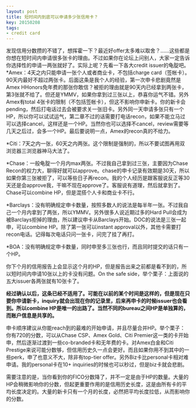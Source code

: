 ```yaml
---
layout: post
title: 短时间内到底可以申请多少张信用卡？
key: 20150208
tags:
- credit card
---
```


发现信用分数攒的不错了，想挥霍一下？最近好offer太多难以取舍？……这些都是你想在短时间内申请很多张卡的理由。不过如果你在论坛上问别人，大家一定告诉你选择性的申请一两张就好了。实际上呢？先看一下各大credit issuer的龟腚吧。*Amex：4天之内只能申请一张个人或者商业卡，不包括charge card（签帐卡）。90天内最好不超过两张卡。后面这条是我个人的经验，第一次申卡悲剧竟然是Amex HHonors免年费的那张你敢信？被拒的理由就是90天内已经拿到两张卡，第3张就不给了。但还是YMMV，如果你拿到过三张以上，恭喜你运气不错。另外Amex有total 4张卡的限制（不包括签帐卡），但这不影响你申新卡。你的新卡会pending，然后打电话过去会被要求关一张旧卡。另外同一天申请多张只有一个HP，所以你可以试试运气，第二章不过的话需要打电话recon，如果不能立马过可以选择cancel，这样还是一个HP。当然你也可以选择不cancel，review需要等几天之后过，会多一个HP。最后要说明一点，Amex的recon真的不给力。

	
*Citi：7天之内一张，60天之内两张。这个限制是强制的，所以不要试图再用双浏览器三浏览器神马大法了。

	
*Chase：一般龟腚一个月内max两张。不过我自己拿到过三张，主要因为Chase Recon的权力大，聊得好就可以approve。chase的申卡记录有效期是30天，所以如果你第三张被拒了，可以等些日子再recon。我的个人经历是跟客服说反正等30天还是会approve我，干嘛不现在approve了。客服说有道理，然后就拿到了。Chase可以combine HP，但是混搭个人卡和商业卡不行。

	
*Barclays：没有明确规定申卡数量，按照多数人的说法是每半年一张。不过我自己一个月内拿到了两张，所以YMMV。另外很多人说近期过多的Hard Pull会成为被Barclays拒掉的理由，所以建议申卡从Barclays开始。DOC的说法是三张一起申，可以combine HP。除了第一张可以instant approval以外，其他卡需要打recon电话。记得每次电话只问一张卡，问完了挂了再打。

	
*BOA：没有明确规定申卡数量，同时申至多三张也行，而且同时提交的话只有一个HP。

你下个月的信用报告上会显示这个月的HP，但是报告出来之前都是看不到的，所以短时间内申请10张以上的卡没有问题。On the safe side，举个栗子：上面说的五大issuer各两张就有10张卡了。


**经过确认以后，这条已经不适用了。可能在以前的某个时间是这样的，但是现在只要你申请新卡，inquiry就会出现在你的记录里，后来再申卡的时候issuer也会看到。所以combine HP是唯一的出路了。当然不同的bureau之间HP是单独算的，而账户信息是共享的。**


申卡顺序建议从你能reach到的最难的开始申请，并且尽量合并HP。举个栗子：你有720的分数，可以从Chase CSP、Amex Gold、Citi Premier这一类的卡开始申，然后逐渐过渡到一些co-branded卡和无年费的卡。对Amex白金和Citi Prestige来说可能分数够，但信用历史久一点会更好。而且如果你用不到其中的一些perk，申了也意义不大，除非有top-tier offer。另外Biz卡比personal卡相对难申请。我的personal卡在10+ inquiries的时候也可以秒过，但是biz卡就会悲剧。

需要注意的是，当你看到你的FICO分数降了，并不一定是由于HP的数量。大量的HP会稍微影响你的分数，但起更重要作用的是信用历史长度，这是由所有卡的平均长度决定的。大量的新卡只有一个月的长度，必然把平均长度拉低，从而影响你的分数。